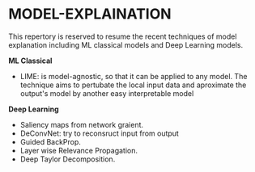 # MODEL-EXPLAINATION
This repertory is reserved to resume the recent techniques of model explanation including ML classical models and Deep Learning models. 

 **ML Classical**
 * LIME: is model-agnostic, so that it can be applied to any model. The technique aims to pertubate the local input data and aproximate the output's model by another easy interpretable model   
 
 **Deep Learning**
 * Saliency maps from network graient.
 * DeConvNet: try to reconsruct input from output
 * Guided BackProp.
 * Layer wise Relevance Propagation. 
 * Deep Taylor Decomposition. 
